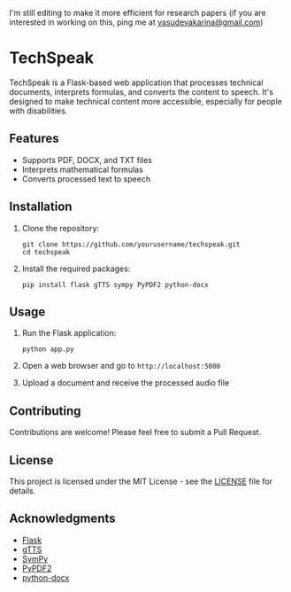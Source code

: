 I'm still editing to make it more efficient for research papers (if you are interested in working on this, ping me at vasudevakarina@gmail.com)

# TechSpeak

TechSpeak is a Flask-based web application that processes technical documents, interprets formulas, and converts the content to speech. It's designed to make technical content more accessible, especially for people with disabilities.

## Features

- Supports PDF, DOCX, and TXT files
- Interprets mathematical formulas
- Converts processed text to speech

## Installation

1. Clone the repository:
   ```
   git clone https://github.com/yourusername/techspeak.git
   cd techspeak
   ```

2. Install the required packages:
   ```
   pip install flask gTTS sympy PyPDF2 python-docx
   ```

## Usage

1. Run the Flask application:
   ```
   python app.py
   ```

2. Open a web browser and go to `http://localhost:5000`

3. Upload a document and receive the processed audio file

## Contributing

Contributions are welcome! Please feel free to submit a Pull Request.

## License

This project is licensed under the MIT License - see the [LICENSE](LICENSE) file for details.

## Acknowledgments

- [Flask](https://flask.palletsprojects.com/)
- [gTTS](https://gtts.readthedocs.io/)
- [SymPy](https://www.sympy.org/)
- [PyPDF2](https://pythonhosted.org/PyPDF2/)
- [python-docx](https://python-docx.readthedocs.io/)
